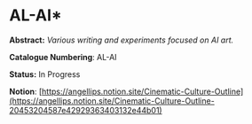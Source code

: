 # AL-AI*

**Abstract:** *Various writing and experiments focused on AI art.*

**Catalogue Numbering**: AL-AI

**Status:** In Progress

**Notion**: [https://angellips.notion.site/Cinematic-Culture-Outline](https://angellips.notion.site/Cinematic-Culture-Outline-20453204587e42929363403132e44b01)